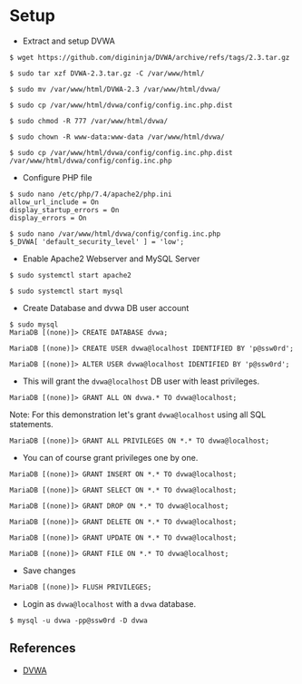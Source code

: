# Setup

- Extract and setup DVWA

```
$ wget https://github.com/digininja/DVWA/archive/refs/tags/2.3.tar.gz

$ sudo tar xzf DVWA-2.3.tar.gz -C /var/www/html/

$ sudo mv /var/www/html/DVWA-2.3 /var/www/html/dvwa/

$ sudo cp /var/www/html/dvwa/config/config.inc.php.dist

$ sudo chmod -R 777 /var/www/html/dvwa/

$ sudo chown -R www-data:www-data /var/www/html/dvwa/

$ sudo cp /var/www/html/dvwa/config/config.inc.php.dist /var/www/html/dvwa/config/config.inc.php
```

- Configure PHP file

```
$ sudo nano /etc/php/7.4/apache2/php.ini
allow_url_include = On  
display_startup_errors = On  
display_errors = On
```

```
$ sudo nano /var/www/html/dvwa/config/config.inc.php
$_DVWA[ 'default_security_level' ] = 'low';
```

- Enable Apache2 Webserver and MySQL Server

```
$ sudo systemctl start apache2

$ sudo systemctl start mysql
```

- Create Database and dvwa DB user account

```
$ sudo mysql
MariaDB [(none)]> CREATE DATABASE dvwa;

MariaDB [(none)]> CREATE USER dvwa@localhost IDENTIFIED BY 'p@ssw0rd';

MariaDB [(none)]> ALTER USER dvwa@localhost IDENTIFIED BY 'p@ssw0rd';
```

- This will grant the `dvwa@localhost` DB user with least privileges.

```
MariaDB [(none)]> GRANT ALL ON dvwa.* TO dvwa@localhost;
```

Note: For this demonstration let's grant `dvwa@localhost` using all SQL statements.

`MariaDB [(none)]> GRANT ALL PRIVILEGES ON *.* TO dvwa@localhost;`

- You can of course grant privileges one by one.

```
MariaDB [(none)]> GRANT INSERT ON *.* TO dvwa@localhost;

MariaDB [(none)]> GRANT SELECT ON *.* TO dvwa@localhost;

MariaDB [(none)]> GRANT DROP ON *.* TO dvwa@localhost;

MariaDB [(none)]> GRANT DELETE ON *.* TO dvwa@localhost;

MariaDB [(none)]> GRANT UPDATE ON *.* TO dvwa@localhost;

MariaDB [(none)]> GRANT FILE ON *.* TO dvwa@localhost;
```

- Save changes

`MariaDB [(none)]> FLUSH PRIVILEGES;`

- Login as `dvwa@localhost` with a `dvwa` database.

`$ mysql -u dvwa -pp@ssw0rd -D dvwa`

## References

- [DVWA](https://github.com/digininja/DVWA)